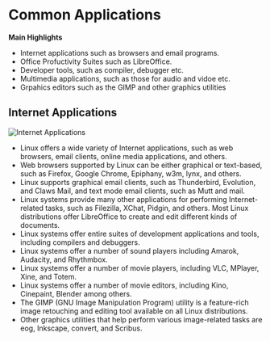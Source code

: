 # Common Applications

**Main Highlights** 
* Internet applications such as browsers and email programs.
* Office Profuctivity Suites such as LibreOffice.
* Developer tools, such as compiler, debugger etc.
* Multimedia applications, such as those for audio and vidoe etc.
* Grpahics editors such as the GIMP and other graphics utilities

## Internet Applications

![Internet Applications](https://courses.edx.org/assets/courseware/v1/9ab13d93d41e76edae95a90f12c96dd3/asset-v1:LinuxFoundationX+LFS101x+2T2021+type@asset+block/LFS01_ch17_screen03.jpg)

* Linux offers a wide variety of Internet applications, such as web browsers, email clients, online media applications, and others.
* Web browsers supported by Linux can be either graphical or text-based, such as Firefox, Google Chrome, Epiphany, w3m, lynx, and others.
* Linux supports graphical email clients, such as Thunderbird, Evolution, and Claws Mail, and text mode email clients, such as Mutt and mail.
* Linux systems provide many other applications for performing Internet-related tasks, such as Filezilla, XChat, Pidgin, and others.
Most Linux distributions offer LibreOffice to create and edit different kinds of documents.
* Linux systems offer entire suites of development applications and tools, including compilers and debuggers.
* Linux systems offer a number of sound players including Amarok, Audacity, and Rhythmbox.
* Linux systems offer a number of movie players, including VLC, MPlayer, Xine, and Totem.
* Linux systems offer a number of movie editors, including Kino, Cinepaint, Blender among others.
* The GIMP (GNU Image Manipulation Program) utility is a feature-rich image retouching and editing tool available on all Linux distributions.
* Other graphics utilities that help perform various image-related tasks are eog, Inkscape, convert, and Scribus.